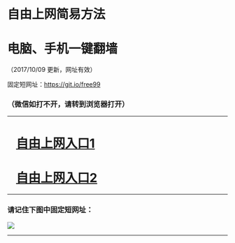 ﻿# 自由上网简易方法

# 电脑、手机一键翻墙

（2017/10/09 更新，网址有效）

固定短网址：https://git.io/free99

### （微信如打不开，请转到浏览器打开）


***





# &nbsp;&nbsp; <a href="http://ft671225435.fwq-tz-1001.info/fwqtz01.html?t=100900111098 " target="_blank">自由上网入口1</a>
# &nbsp;&nbsp; <a href="http://ft1677511530.fwq-tz-1002.info/fwqtz02.html?t=10090017343 " target="_blank">自由上网入口2</a>
***

### 请记住下图中固定短网址：

<img src="https://s3-us-west-2.amazonaws.com/fwq-1001/yjfq-20170905okok.png" /> 


***


